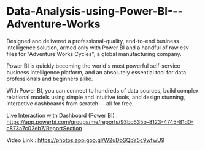 # Data-Analysis-using-Power-BI---Adventure-Works
Designed and delivered a professional-quality, end-to-end business intelligence solution, armed only with Power BI and a handful of raw csv files for "Adventure Works Cycles", a global manufacturing company.

Power BI is quickly becoming the world's most powerful self-service business intelligence platform, and an absolutely essential tool for data professionals and beginners alike. 

With Power BI, you can connect to hundreds of data sources, build complex relational models using simple and intuitive tools, and design stunning, interactive dashboards from scratch -- all for free.

Live Interaction with Dashboard (Power BI) : https://app.powerbi.com/groups/me/reports/93bc635b-8123-4745-81d0-c873a7c02eb7/ReportSection

Video Link : https://photos.app.goo.gl/W2uDbSQpY5c9wfwU9
